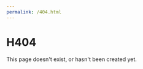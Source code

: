```yaml
---
permalink: /404.html
---
```

<!DOCTYPE html>
<html>
<body>
<h1>H404</h1>
<p>This page doesn't exist, or hasn't been created yet.</p>
</body>
</html>
